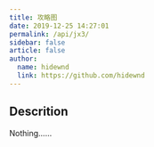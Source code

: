 ```yaml
---
title: 攻略图
date: 2019-12-25 14:27:01
permalink: /api/jx3/
sidebar: false
article: false
author:
  name: hidewnd
  link: https://github.com/hidewnd
---
```


## Descrition

Nothing......
